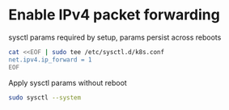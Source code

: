 # Enable IPv4 packet forwarding
sysctl params required by setup, params persist across reboots
```bash
cat <<EOF | sudo tee /etc/sysctl.d/k8s.conf
net.ipv4.ip_forward = 1
EOF
```

Apply sysctl params without reboot
```bash
sudo sysctl --system
```
